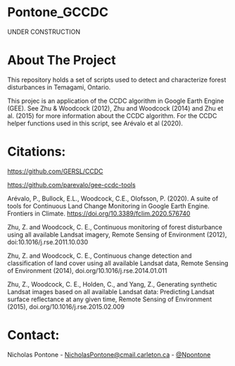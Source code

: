 # Pontone_GCCDC

UNDER CONSTRUCTION

# About The Project
This repository holds a set of scripts used to detect and characterize forest disturbances in Temagami, Ontario.

This projec is an application of the CCDC algorithm in Google Earth Engine (GEE). See Zhu & Woodcock (2012), Zhu and Woodcock (2014) and Zhu et al. (2015) for more information about the CCDC algorithm. For the CCDC helper functions used in this script, see Arévalo et al (2020).

# Citations:

https://github.com/GERSL/CCDC

https://github.com/parevalo/gee-ccdc-tools

Arévalo, P., Bullock, E.L., Woodcock, C.E., Olofsson, P. (2020). A suite of tools for Continuous Land Change Monitoring in Google Earth Engine. Frontiers in Climate. https://doi.org/10.3389/fclim.2020.576740

Zhu, Z. and Woodcock, C. E., Continuous monitoring of forest disturbance using all available Landsat imagery, Remote Sensing of Environment (2012), doi:10.1016/j.rse.2011.10.030

Zhu, Z. and Woodcock, C. E., Continuous change detection and classification of land cover using all available Landsat data, Remote Sensing of Environment (2014), doi.org/10.1016/j.rse.2014.01.011

Zhu, Z., Woodcock, C. E., Holden, C., and Yang, Z., Generating synthetic Landsat images based on all available Landsat data: Predicting Landsat surface reflectance at any given time, Remote Sensing of Environment (2015), doi.org/10.1016/j.rse.2015.02.009


# Contact:

Nicholas Pontone - NicholasPontone@cmail.carleton.ca - [@Npontone](https://twitter.com/NPontone)

